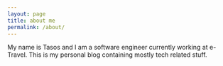 ```yaml
---
layout: page
title: about me
permalink: /about/
---
```


My name is Tasos and I am a software engineer currently working at e-Travel. This is my personal blog containing mostly tech related stuff.
